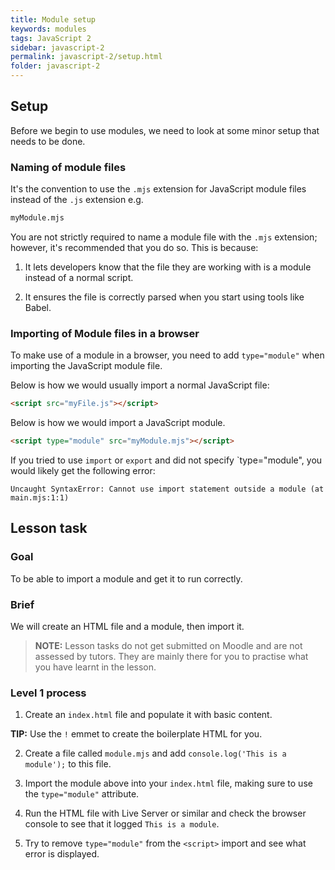 ```yaml
---
title: Module setup
keywords: modules
tags: JavaScript 2
sidebar: javascript-2
permalink: javascript-2/setup.html
folder: javascript-2
---
```


## Setup

Before we begin to use modules, we need to look at some minor setup that needs to be done.

### Naming of module files

It's the convention to use the `.mjs` extension for JavaScript module files instead of the `.js` extension e.g.

```bash
myModule.mjs
```

You are not strictly required to name a module file with the `.mjs` extension; however, it's recommended that you do so. This is because:

1. It lets developers know that the file they are working with is a module instead of a normal script.

2. It ensures the file is correctly parsed when you start using tools like Babel.

### Importing of Module files in a browser

To make use of a module in a browser, you need to add `type="module"` when importing the JavaScript module file.

Below is how we would usually import a normal JavaScript file:

```html
<script src="myFile.js"></script>
```

Below is how we would import a JavaScript module.

```html
<script type="module" src="myModule.mjs"></script>
```

If you tried to use `import` or `export` and did not specify `type="module", you would likely get the following error:

```
Uncaught SyntaxError: Cannot use import statement outside a module (at main.mjs:1:1)
```

## Lesson task

### Goal

To be able to import a module and get it to run correctly.

### Brief

We will create an HTML file and a module, then import it.

> <b>NOTE:</b> Lesson tasks do not get submitted on Moodle and are not assessed by tutors. They are mainly there for you to practise what you have learnt in the lesson.

### Level 1 process

1. Create an `index.html` file and populate it with basic content.

**TIP:** Use the `!` emmet to create the boilerplate HTML for you.

2. Create a file called `module.mjs` and add `console.log('This is a module');` to this file.

3. Import the module above into your `index.html` file, making sure to use the `type="module"` attribute.

4. Run the HTML file with Live Server or similar and check the browser console to see that it logged `This is a module`.

5. Try to remove `type="module"` from the `<script>` import and see what error is displayed.
